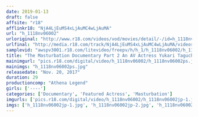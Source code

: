 ```yaml
---
date: 2019-01-13
draft: false
affsite: "r18"
afflinkr18: "NjA4LjEuMS4xLjAuMC4wLjAuMA"
url: "h_1118nv06002"
urloriginal: "http://www.r18.com/videos/vod/movies/detail/-/id=h_1118nv06002"
urlfinal: "http://media.r18.com/track/NjA4LjEuMS4xLjAuMC4wLjAuMA/videos/vod/movies/detail/-/id=h_1118nv06002"
samplevid: "awspv3001.r18.com/litevideo/freepv/h/h_1/h_1118nv06002/h_1118nv06002_dmb_s.mp4"
title: "The Masturbation Documentary Part 2 An AV Actress Yukari Taguchi"
mainimgurl: "pics.r18.com/digital/video/h_1118nv06002/h_1118nv06002ps.jpg"
mainimgs: "h_1118nv06002ps.jpg"
releasedate: "Nov. 20, 2017"
duration: 29
productioncomp: "Athena Legend"
girls: ['----']
categories: ['Documentary', 'Featured Actress', 'Masturbation']
imgurls: ['pics.r18.com/digital/video/h_1118nv06002/h_1118nv06002jp-1.jpg', 'pics.r18.com/digital/video/h_1118nv06002/h_1118nv06002jp-2.jpg', 'pics.r18.com/digital/video/h_1118nv06002/h_1118nv06002jp-3.jpg', 'pics.r18.com/digital/video/h_1118nv06002/h_1118nv06002jp-4.jpg', 'pics.r18.com/digital/video/h_1118nv06002/h_1118nv06002jp-5.jpg', 'pics.r18.com/digital/video/h_1118nv06002/h_1118nv06002jp-6.jpg', 'pics.r18.com/digital/video/h_1118nv06002/h_1118nv06002jp-7.jpg', 'pics.r18.com/digital/video/h_1118nv06002/h_1118nv06002jp-8.jpg', 'pics.r18.com/digital/video/h_1118nv06002/h_1118nv06002jp-9.jpg', 'pics.r18.com/digital/video/h_1118nv06002/h_1118nv06002jp-10.jpg', 'pics.r18.com/digital/video/h_1118nv06002/h_1118nv06002jp-11.jpg', 'pics.r18.com/digital/video/h_1118nv06002/h_1118nv06002jp-12.jpg', 'pics.r18.com/digital/video/h_1118nv06002/h_1118nv06002jp-13.jpg', 'pics.r18.com/digital/video/h_1118nv06002/h_1118nv06002jp-14.jpg', 'pics.r18.com/digital/video/h_1118nv06002/h_1118nv06002jp-15.jpg', 'pics.r18.com/digital/video/h_1118nv06002/h_1118nv06002jp-16.jpg', 'pics.r18.com/digital/video/h_1118nv06002/h_1118nv06002jp-17.jpg', 'pics.r18.com/digital/video/h_1118nv06002/h_1118nv06002jp-18.jpg', 'pics.r18.com/digital/video/h_1118nv06002/h_1118nv06002jp-19.jpg', 'pics.r18.com/digital/video/h_1118nv06002/h_1118nv06002jp-20.jpg']
imgs: ['h_1118nv06002jp-1.jpg', 'h_1118nv06002jp-2.jpg', 'h_1118nv06002jp-3.jpg', 'h_1118nv06002jp-4.jpg', 'h_1118nv06002jp-5.jpg', 'h_1118nv06002jp-6.jpg', 'h_1118nv06002jp-7.jpg', 'h_1118nv06002jp-8.jpg', 'h_1118nv06002jp-9.jpg', 'h_1118nv06002jp-10.jpg', 'h_1118nv06002jp-11.jpg', 'h_1118nv06002jp-12.jpg', 'h_1118nv06002jp-13.jpg', 'h_1118nv06002jp-14.jpg', 'h_1118nv06002jp-15.jpg', 'h_1118nv06002jp-16.jpg', 'h_1118nv06002jp-17.jpg', 'h_1118nv06002jp-18.jpg', 'h_1118nv06002jp-19.jpg', 'h_1118nv06002jp-20.jpg']
---
```

